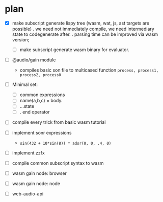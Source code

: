 # plan

* [x] make subscript generate lispy tree (wasm, wat, js, ast targets are possible)
  . we need not immediately compile, we need intermediary state to codegenerate after.
  . parsing time can be improved via wasm version;
  * [ ] make subscript generate wasm binary for evaluator.

* [ ] @audio/gain module
  * compiles basic son file to multicased function `process, process1, process2, process0`

* [ ] Minimal set:
  * [ ] common expressions
  * [ ] name(a,b,c) = body.
  * [ ] ...state
  * [ ] . end operator

* [ ] compile every trick from basic wasm tutorial

* [ ] implement sonr expressions
  * `sin(432 + 10*sin(8)) * adsr(0, 0, .4, 0)`

* [ ] implement zzfx

* [ ] compile common subscript syntax to wasm

* [ ] wasm gain node: browser

* [ ] wasm gain node: node

* [ ] web-audio-api
